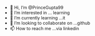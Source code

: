 - 👋 Hi, I’m @PrinceGupta99
- 👀 I’m interested in ... learning
- 🌱 I’m currently learning ...it
- 💞️ I’m looking to collaborate on ...github
- 📫 How to reach me ...via linkedin

<!---
PrinceGupta99/PrinceGupta99 is a ✨ special ✨ repository because its `README.md` (this file) appears on your GitHub profile.
You can click the Preview link to take a look at your changes.
--->
